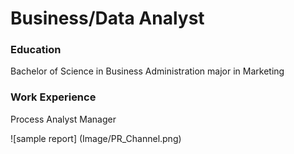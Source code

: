 # Business/Data Analyst

### Education
Bachelor of Science in Business Administration major in Marketing

### Work Experience
Process Analyst Manager

![sample report] (Image/PR_Channel.png)


